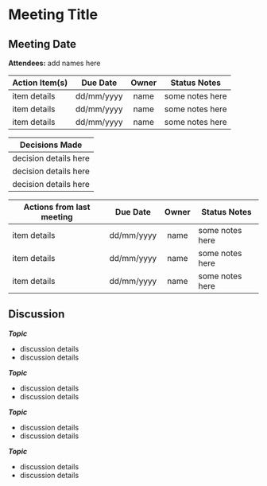 # Meeting Title
## Meeting Date
**Attendees:** add names here

| Action Item(s) | Due Date | Owner | Status Notes |
|----------------|:--------:|:-----:|--------------|
|item details    |dd/mm/yyyy|name   | some notes here 
|item details    |dd/mm/yyyy|name   | some notes here 
|item details    |dd/mm/yyyy|name   | some notes here 

| Decisions Made |
|----------------|
|decision details here
|decision details here
|decision details here

| Actions from last meeting | Due Date | Owner | Status Notes |
|---------------------------|:--------:|:-----:|--------------|
|item details               |dd/mm/yyyy|name   | some notes here 
|item details               |dd/mm/yyyy|name   | some notes here 
|item details               |dd/mm/yyyy|name   | some notes here 

## Discussion
**_Topic_**
* discussion details
* discussion details

**_Topic_**
* discussion details
* discussion details

**_Topic_**
* discussion details
* discussion details

**_Topic_**
* discussion details
* discussion details

